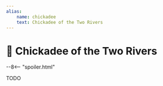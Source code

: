 ```yaml
---
alias:
    name: chickadee
    text: Chickadee of the Two Rivers
---
```

# 🔐 Chickadee of the Two Rivers

--8<-- "spoiler.html"

TODO
